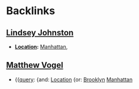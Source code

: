 
# Backlinks
## [Lindsey Johnston](<Lindsey Johnston.md>)
- **[Location](<Location.md>):** [Manhattan](<Manhattan.md>),

## [Matthew Vogel](<Matthew Vogel.md>)
- {{[query](<query.md>): {and: [Location](<Location.md>) {or: [Brooklyn](<Brooklyn.md>) [Manhattan](<Manhattan.md>)

